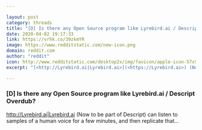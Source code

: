 ```yaml
---

layout: post
category: threads
title: "[D] Is there any Open Source program like Lyrebird.ai / Descript Overdub?"
date: 2020-04-02 19:17:33
link: https://vrhk.co/39zkmYR
image: https://www.redditstatic.com/new-icon.png
domain: reddit.com
author: "reddit"
icon: http://www.redditstatic.com/desktop2x/img/favicon/apple-icon-57x57.png
excerpt: "[<http://Lyrebird.ai|Lyrebird.ai>](<https://Lyrebird.ai>) (Now to be part of Descript) can listen to samples of a human voice for a few minutes, and then replicate that..."

---
```


### [D] Is there any Open Source program like Lyrebird.ai / Descript Overdub?

[<http://Lyrebird.ai|Lyrebird.ai>](<https://Lyrebird.ai>) (Now to be part of Descript) can listen to samples of a human voice for a few minutes, and then replicate that...